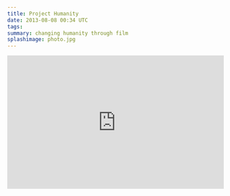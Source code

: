 ```yaml
---
title: Project Humanity
date: 2013-08-08 00:34 UTC
tags:
summary: changing humanity through film
splashimage: photo.jpg
---
```

  <iframe width="500" height="307" src="http://www.youtube.com/embed/PUWSQd1yzUk" frameborder="0" allowfullscreen></iframe>
